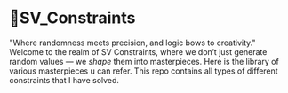 # 🎯SV_Constraints
"Where randomness meets precision, and logic bows to creativity."  
Welcome to the realm of SV Constraints, where we don’t just generate random values — we *shape* them into masterpieces. Here is the library of various masterpieces u can refer.
This repo contains all types of different constraints that I have solved.
